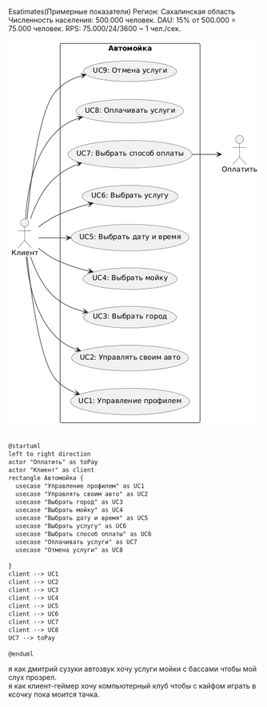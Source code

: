 Esatimates(Примерные показатели)
Регион: Сахалинская область
Численность населения: 500.000 человек.
DAU: 15% от 500.000 = 75.000 человек.
RPS: 75.000/24/3600 ~ 1 чел./сек.


![schema](UseCase.png)

```plantuml

@startuml
left to right direction
actor "Оплатить" as toPay
actor "Клиент" as client
rectangle Автомойка {
  usecase "Управление профилем" as UC1
  usecase "Управлять своим авто" as UC2
  usecase "Выбрать город" as UC3
  usecase "Выбрать мойку" as UC4
  usecase "Выбрать дату и время" as UC5
  usecase "Выбрать услугу" as UC6
  usecase "Выбрать способ оплаты" as UC6
  usecase "Оплачивать услуги" as UC7
  usecase "Отмена услуги" as UC8

}
client --> UC1
client --> UC2
client --> UC3
client --> UC4
client --> UC5
client --> UC6
client --> UC7
client --> UC8
UC7 --> toPay

@enduml

```

я как дмитрий сузуки автозвук хочу услуги мойки с бассами чтобы мой слух прозрел. <br>
я как клиент-геймер хочу компьютерный клуб чтобы с кайфом играть в ксочку пока моится тачка. <br>
 
